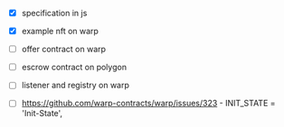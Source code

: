 - [X] specification in js
- [X] example nft on warp
- [ ] offer contract on warp
- [ ] escrow contract on polygon
- [ ] listener and registry on warp 

- [ ]  https://github.com/warp-contracts/warp/issues/323 -   INIT_STATE = 'Init-State',